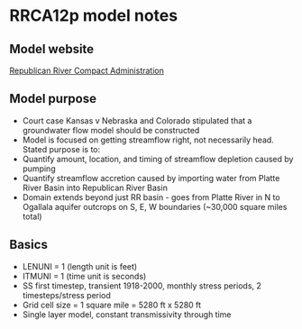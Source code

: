 # RRCA12p model notes

## Model website
[Republican River Compact Administration](http://www.republicanrivercompact.org/)

## Model purpose
 - Court case Kansas v Nebraska and Colorado stipulated that a groundwater flow model should be constructed
 - Model is focused on getting streamflow right, not necessarily head. Stated purpose is to: 
  - Quantify amount, location, and timing of streamflow depletion caused by pumping
  - Quantify streamflow accretion caused by importing water from Platte River Basin into Republican River Basin
 - Domain extends beyond just RR basin - goes from Platte River in N to Ogallala aquifer outcrops on S, E, W boundaries (~30,000 square miles total)

## Basics
 - LENUNI = 1 (length unit is feet)
 - ITMUNI = 1 (time unit is seconds)
 - SS first timestep, transient 1918-2000, monthly stress periods, 2 timesteps/stress period
 - Grid cell size = 1 square mile = 5280 ft x 5280 ft
 - Single layer model, constant transmissivity through time